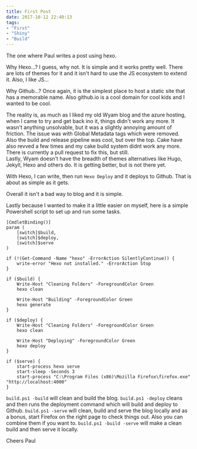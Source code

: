 ```yaml
---
title: First Post
date: 2017-10-12 22:40:13
tags: 
- "First"
- "Shiny"
- "Build"
---
```

The one where Paul writes a post using hexo.
<!-- more -->
Why Hexo...?
I guess, why not. 
It is simple and it works pretty well. There are lots of themes for it and it isn't hard to use the JS ecosystem to extend it. Also, I like JS...

Why Github...?
Once again, it is the simplest place to host a static site that has a memorable name. Also github.io is a cool domain for cool kids and I wanted to be cool. 

The reality is, as much as I liked my old Wyam blog and the azure hosting, when I came to try and get back ino it, things didn't work any more. It wasn't anything unsolvable, but it was a slightly annoying amount of friction. The issue was with Global Metadata tags which were removed. 
Also the build and release pipeline was cool, but over the top. Cake have also revved a few times and my cake build system didnt work any more. There is currently a pull request to fix this, but still.  
Lastly, Wyam doesn't have the breadth of themes alternatives like Hugo, Jekyll, Hexo and others do. It is getting better, but is not there yet. 

With Hexo, I can write, then run `Hexo Deploy` and it deploys to Github. That is about as simple as it gets. 

Overall it isn't a bad way to blog and it is simple.

Lastly because I wanted to make it a little easier on myself, here is a simple Powershell script to set up and run some tasks. 
```
[CmdletBinding()]
param (
    [switch]$build,
    [switch]$deploy,
    [switch]$serve
)

if (!(Get-Command -Name "hexo" -ErrorAction SilentlyContinue)) {
    write-error "Hexo not installed." -ErrorAction Stop
}

if ($build) {
    Write-Host "Cleaning Folders" -ForegroundColor Green
    hexo clean

    Write-Host "Building" -ForegroundColor Green
    hexo generate
}

if ($deploy) {
    Write-Host "Cleaning Folders" -ForegroundColor Green
    hexo clean

    Write-Host "Deploying" -ForegroundColor Green
    hexo deploy
}

if ($serve) {
    start-process hexo serve
    start-sleep -Seconds 3
    start-process "C:\Program Files (x86)\Mozilla Firefox\firefox.exe" "http://localhost:4000"
}
```
`build.ps1 -build` will clean and build the blog.
`build.ps1 -deploy` cleans and then runs the deployment command which will build and deploy to Github.
`build.ps1 -serve` will clean, build and serve the blog locally and as a bonus, start Firefox on the right page to check things out.
Also you can combine them if you want to. `build.ps1 -build -serve` will make a clean build and then serve it locally.

Cheers
Paul